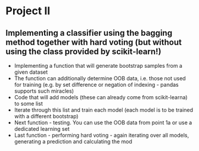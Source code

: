 # Project II
## Implementing a classifier using the bagging method together with hard voting (but without using the class provided by scikit-learn!)

- Implementing a function that will generate bootstrap samples from a given dataset
- The function can additionally determine OOB data, i.e. those not used for training (e.g. by set difference or negation of indexing - pandas supports such miracles)
- Code that will add models (these can already come from scikit-learna) to some list
- Iterate through this list and train each model (each model is to be trained with a different bootstrap)
- Next function - testing. You can use the OOB data from point 1a or use a dedicated learning set 
- Last function - performing hard voting - again iterating over all models, generating a prediction and calculating the mod